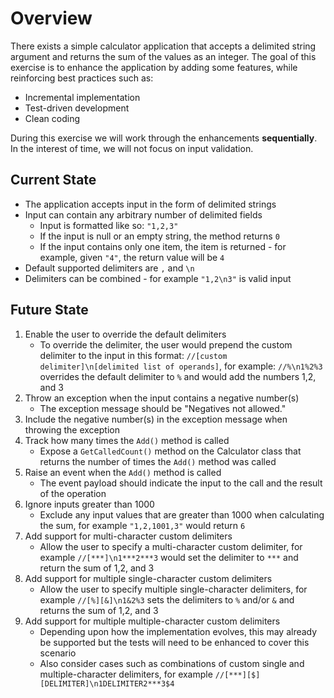 # Overview

There exists a simple calculator application that accepts a delimited string argument and returns the sum of the values
as an integer.
The goal of this exercise is to enhance the application by adding some features, while reinforcing best practices such
as:

- Incremental implementation
- Test-driven development
- Clean coding

During this exercise we will work through the enhancements **sequentially**. In the interest of time, we will not focus
on input validation.

## Current State

- The application accepts input in the form of delimited strings
- Input can contain any arbitrary number of delimited fields
    - Input is formatted like so: `"1,2,3"`
    - If the input is null or an empty string, the method returns `0`
    - If the input contains only one item, the item is returned - for example, given `"4"`, the return value will be `4`
- Default supported delimiters are `,` and `\n`
- Delimiters can be combined - for example `"1,2\n3"` is valid input

## Future State

1. Enable the user to override the default delimiters
    - To override the delimiter, the user would prepend the custom delimiter to the input in this
      format: `//[custom delimiter]\n[delimited list of operands]`, for example:
      `//%\n1%2%3` overrides the default delimiter to `%` and would add the numbers 1,2, and 3
2. Throw an exception when the input contains a negative number(s)
    - The exception message should be "Negatives not allowed."
3. Include the negative number(s) in the exception message when throwing the exception
4. Track how many times the `Add()` method is called
    - Expose a `GetCalledCount()` method on the Calculator class that returns the number of times the `Add()` method was
      called
5. Raise an event when the `Add()` method is called
    - The event payload should indicate the input to the call and the result of the operation
7. Ignore inputs greater than 1000
    - Exclude any input values that are greater than 1000 when calculating the sum, for example `"1,2,1001,3"` would
      return `6`
7. Add support for multi-character custom delimiters
    - Allow the user to specify a multi-character custom delimiter, for example `//[***]\n1***2***3` would set the
      delimiter to `***` and return the sum of 1,2, and 3
8. Add support for multiple single-character custom delimiters
    - Allow the user to specify multiple single-character delimiters, for example `//[%][&]\n1&2%3` sets the delimiters
      to `%` and/or `&` and returns the sum of 1,2, and 3
9. Add support for multiple multiple-character custom delimiters
    - Depending upon how the implementation evolves, this may already be supported but the tests will need to be
      enhanced to cover this scenario
    - Also consider cases such as combinations of custom single and multiple-character delimiters, for
      example `//[***][$][DELIMITER]\n1DELIMITER2***3$4`